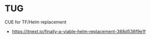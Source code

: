 # TUG

CUE for TF/Helm replacement

- https://itnext.io/finally-a-viable-helm-replacement-388d538f9e1f